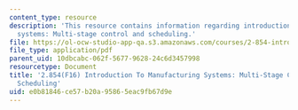 ```yaml
---
content_type: resource
description: 'This resource contains information regarding introduction to manufacturing
  systems: Multi-stage control and scheduling.'
file: https://ol-ocw-studio-app-qa.s3.amazonaws.com/courses/2-854-introduction-to-manufacturing-systems-fall-2016/e0b81846ce57b20a95865eac9fb67d9e_MIT2_854F16_Control.pdf
file_type: application/pdf
parent_uid: 10dbcabc-062f-5677-9628-24c6d3457998
resourcetype: Document
title: '2.854(F16) Introduction To Manufacturing Systems: Multi-Stage Control and
  Scheduling'
uid: e0b81846-ce57-b20a-9586-5eac9fb67d9e
---
```

